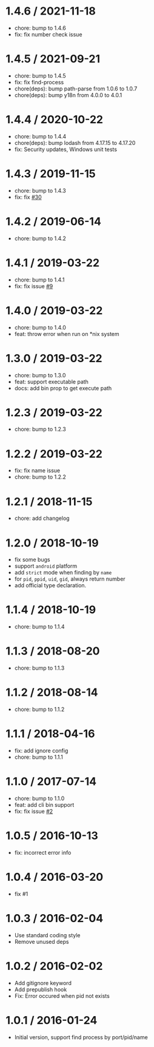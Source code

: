 
1.4.6 / 2021-11-18
==================

  * chore: bump to 1.4.6
  * fix: fix number check issue

1.4.5 / 2021-09-21
==================

  * chore: bump to 1.4.5
  * fix: fix find-process
  * chore(deps): bump path-parse from 1.0.6 to 1.0.7
  * chore(deps): bump y18n from 4.0.0 to 4.0.1

1.4.4 / 2020-10-22
==================

  * chore: bump to 1.4.4
  * chore(deps): bump lodash from 4.17.15 to 4.17.20
  * fix: Security updates, Windows unit tests

1.4.3 / 2019-11-15
==================

  * chore: bump to 1.4.3
  * fix: fix [#30](http://github.com/yibn2008/find-process/issues/30)

1.4.2 / 2019-06-14
==================

  * chore: bump to 1.4.2

1.4.1 / 2019-03-22
==================

  * chore: bump to 1.4.1
  * fix: fix issue [#9](http://github.com/yibn2008/find-process/issues/9)

1.4.0 / 2019-03-22
==================

  * chore: bump to 1.4.0
  * feat: throw error when run on *nix system

1.3.0 / 2019-03-22
==================

  * chore: bump to 1.3.0
  * feat: support executable path
  * docs: add bin prop to get execute path

1.2.3 / 2019-03-22
==================

  * chore: bump to 1.2.3

1.2.2 / 2019-03-22
==================

  * fix: fix name issue
  * chore: bump to 1.2.2

1.2.1 / 2018-11-15
==================

  * chore: add changelog

1.2.0 / 2018-10-19
==================

  * fix some bugs
  * support `android` platform
  * add `strict` mode when finding by `name`
  * for `pid`, `ppid`, `uid`, `gid`, always return number
  * add official type declaration.


1.1.4 / 2018-10-19
==================

  * chore: bump to 1.1.4

1.1.3 / 2018-08-20
==================

  * chore: bump to 1.1.3

1.1.2 / 2018-08-14
==================

  * chore: bump to 1.1.2

1.1.1 / 2018-04-16
==================

  * fix: add ignore config
  * chore: bump to 1.1.1

1.1.0 / 2017-07-14
==================

  * chore: bump to 1.1.0
  * feat: add cli bin support
  * fix: fix issue [#2](http://github.com/yibn2008/find-process/issues/2)

1.0.5 / 2016-10-13
==================

  * fix: incorrect error info

1.0.4 / 2016-03-20
==================

  * fix #1

1.0.3 / 2016-02-04
==================

  * Use standard coding style
  * Remove unused deps

1.0.2 / 2016-02-02
==================

  * Add gitignore keyword
  * Add prepublish hook
  * Fix: Error occured when pid not exists

1.0.1 / 2016-01-24
==================

  * Initial version, support find process by port/pid/name
